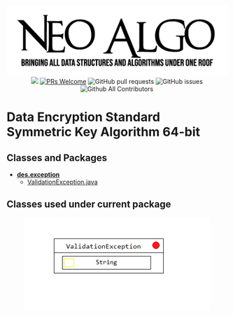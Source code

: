 <p align="center">
    <img src="/img/neo_algo.png"><br>
    <img src="https://img.shields.io/github/license/tesseractcoding/neoalgo?style=flat">
    <a href="http://makeapullrequest.com" target="_blank"><img src="https://img.shields.io/badge/PRs-welcome-brightgreen.svg?style=flat" alt="PRs Welcome"></a>
    <img alt="GitHub pull requests" src="https://img.shields.io/github/issues-pr/tesseractcoding/neoalgo">
    <img alt="GitHub issues" src="https://img.shields.io/github/issues/tesseractcoding/neoalgo">
    <img alt="Github All Contributors" src="https://img.shields.io/github/all-contributors/tesseractcoding/neoalgo">
</p>


# Data Encryption Standard Symmetric Key Algorithm 64-bit

## Classes and Packages

* [__des.exception__](README.md)
  * [ValidationException.java](ValidationException.java)

## Classes used under current package

<p align="center">
  <img src="/img/des/DESExceptionPackageClasses.png" >
</p>


